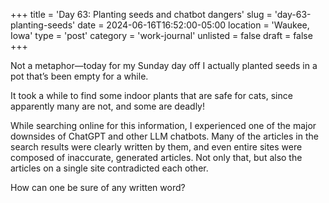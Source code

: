 +++
title = 'Day 63: Planting seeds and chatbot dangers'
slug = 'day-63-planting-seeds'
date = 2024-06-16T16:52:00-05:00
location = 'Waukee, Iowa'
type = 'post'
category = 'work-journal'
unlisted = false
draft = false
+++

Not a metaphor—today for my Sunday day off I actually planted seeds in a pot that’s been empty for a while.

It took a while to find some indoor plants that are safe for cats, since apparently many are not, and some are deadly!

While searching online for this information, I experienced one of the major downsides of ChatGPT and other LLM chatbots. Many of the articles in the search results were clearly written by them, and even entire sites were composed of inaccurate, generated articles. Not only that, but also the articles on a single site contradicted each other.

How can one be sure of any written word?
